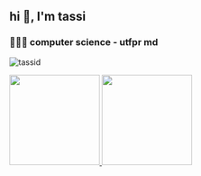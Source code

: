 <h2 align="left">hi 👋, I'm tassi</h2>
<h3 align="left">👩🏻‍💻 computer science - utfpr md</h3>


<p align="left"> <img src="https://komarev.com/ghpvc/?username=tassid&label=Profile%20views&color=0e75b6&style=flat" alt="tassid" /> </p>

<div>
  <a href="https://github.com/tassid">
  <img height="160em" src="https://github-readme-stats.vercel.app/api?username=tassid&show_icons=true&theme=radical&include_all_commits=true&count_private=true"/>
  <img height="160em" src="https://github-readme-stats.vercel.app/api/top-langs/?username=tassid&layout=compact&langs_count=16&theme=radical"/>
<div>
